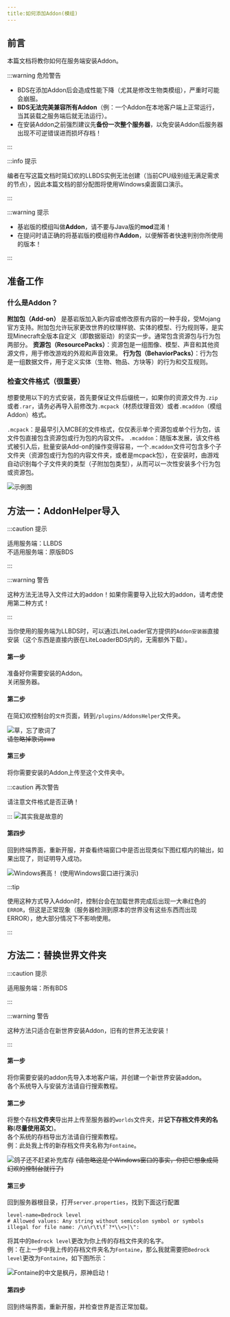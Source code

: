 ```yaml
---
title:如何添加Addon(模组)
---
```


## 前言

本篇文档将教你如何在服务端安装Addon。

:::warning 危险警告  

+ BDS在添加Addon后会造成性能下降（尤其是修改生物类模组），严重时可能会崩服。  
+ **BDS无法完美兼容所有Addon**（例：一个Addon在本地客户端上正常运行，当其装载之服务端后就无法运行）。  
+ 在安装Addon之前强烈建议先**备份一次整个服务器**，以免安装Addon后服务器出现不可逆错误进而损坏存档！

:::

:::info 提示

编者在写这篇文档时简幻欢的LLBDS实例无法创建（当前CPU级别组无满足需求的节点），因此本篇文档的部分配图将使用Windows桌面窗口演示。

:::

:::warning 提示

+ 基岩版的模组叫做**Addon**，请不要与Java版的**mod**混淆！
+ 在提问时请正确的将基岩版的模组称作**Addon**，以便解答者快速判别你所使用的版本！

:::

## 准备工作

### 什么是Addon？

**附加包（Add-on）** 是基岩版加入新内容或修改原有内容的一种手段，受Mojang官方支持。附加包允许玩家更改世界的纹理样貌、实体的模型、行为规则等，是实现Minecraft全版本自定义（即数据驱动）的坚实一步。通常包含资源包与行为包两部分。
**资源包（ResourcePacks）**：资源包是一组图像、模型、声音和其他资源文件，用于修改游戏的外观和声音效果。
**行为包（BehaviorPacks）**：行为包是一组数据文件，用于定义实体（生物、物品、方块等）的行为和交互规则。

### 检查文件格式（很重要）

想要使用以下的方式安装，首先要保证文件后缀统一，如果你的资源文件为`.zip`或者`.rar`，请务必再导入前修改为`.mcpack`（材质纹理音效）或者`.mcaddon`（模组Addon）格式。

`.mcpack`：是最早引入MCBE的文件格式，仅仅表示单个资源包或单个行为包，该文件包直接包含资源包或行为包的内容文件。
`.mcaddon`：随版本发展，该文件格式被引入后，批量安装Add-on的操作变得容易，一个`.mcaddon`文件可包含多个子文件夹（资源包或行为包的内容文件夹，或者是mcpack包），在安装时，由游戏自动识别每个子文件夹的类型（子附加包类型），从而可以一次性安装多个行为包或资源包。

![示例图](/img/pages/MCBE-InputAddon-1.png)

## 方法一：AddonHelper导入

:::caution 提示

适用服务端：LLBDS  
不适用服务端：原版BDS  

:::

:::warning 警告

这种方法无法导入文件过大的addon！如果你需要导入比较大的addon，请考虑使用第二种方式！

:::

当你使用的服务端为LLBDS时，可以通过LiteLoader官方提供的`Addon安装器`直接安装（这个东西是直接内嵌在LiteLoaderBDS内的，无需额外下载）。  

#### 第一步   
准备好你需要安装的Addon。  
关闭服务器。  

#### 第二步
在简幻欢控制台的`文件`页面，转到`/plugins/AddonsHelper`文件夹。  

![草，忘了歌词了](/img/pages/MCBE-InputAddon-2.png)  
~~请忽略掉歌词awa~~  

#### 第三步  
将你需要安装的Addon上传至这个文件夹中。  

:::caution 再次警告

请注意文件格式是否正确！

:::
![其实我是故意的](/img/pages/MCBE-InputAddon-3.png)

#### 第四步
回到终端界面，重新开服，并查看终端窗口中是否出现类似下图红框内的输出，如果出现了，则证明导入成功。

![Windows赛高！](/img/pages/MCBE-InputAddon-4.png)
(使用Windows窗口进行演示)

:::tip

使用这种方式导入Addon时，控制台会在加载世界完成后出现一大串红色的`ERROR`，但这是正常现象（服务器检测到原本的世界没有这些东西而出现ERROR），绝大部分情况下不影响使用。

:::


## 方法二：替换世界文件夹

:::caution 提示

适用服务端：所有BDS

:::

:::warning 警告

这种方法只适合在新世界安装Addon，旧有的世界无法安装！

:::

#### 第一步   
将你需要安装的addon先导入本地客户端，并创建一个新世界安装addon。   
各个系统导入与安装方法请自行搜索教程。   

#### 第二步   
将整个存档**文件夹**导出并上传至服务器的`worlds`文件夹，并**记下存档文件夹的名称**(**尽量使用英文**)。   
各个系统的存档导出方法请自行搜索教程。  
例：此处我上传的新存档文件夹名称为`Fontaine`。

![鸽子还不赶紧补充库存](/img/pages/MCBE-InputAddon-5.png)
~~(请忽略这是个Windows窗口的事实，你把它想象成简幻欢的控制台就行了)~~

#### 第三步
回到服务器根目录，打开`server.properties`，找到下面这行配置   
```
level-name=Bedrock level
# Allowed values: Any string without semicolon symbol or symbols illegal for file name: /\n\r\t\f`?*\\<>|\":
```
将其中的`Bedrock level`更改为你上传的存档文件夹的名字。  
例：在上一步中我上传的存档文件夹名为`Fontaine`，那么我就需要把`Bedrock level`更改为`Fontaine`，如下图所示：   

![Fontaine的中文是枫丹，原神启动！](/img/pages/MCBE-InputAddon-6.png)

#### 第四步
回到终端界面，重新开服，并检查世界是否正常加载。
